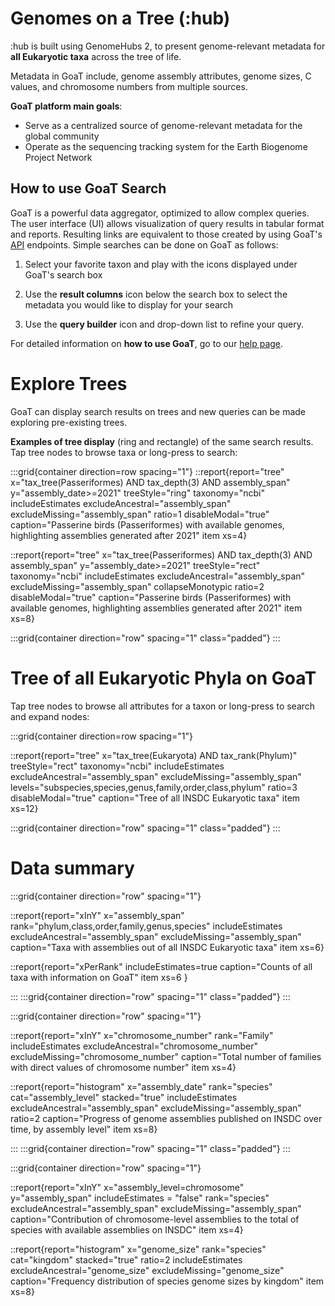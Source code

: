# Genomes on a Tree (:hub)

:hub is built using GenomeHubs 2, to present genome-relevant metadata for **all Eukaryotic taxa** across the tree of life.

Metadata in GoaT include, genome assembly attributes, genome sizes, C values, and chromosome numbers from multiple sources.

**GoaT platform main goals**:

- Serve as a centralized source of genome-relevant metadata for the global community
- Operate as the sequencing tracking system for the Earth Biogenome Project Network

## How to use GoaT Search

GoaT is a powerful data aggregator, optimized to allow complex queries. The user interface (UI) allows visualization of query results in tabular format and reports. Resulting links are equivalent to those created by using GoaT's [API](https://goat.genomehubs.org/api-docs/) endpoints. Simple searches can be done on GoaT as follows:

1. Select your favorite taxon and play with the icons displayed under GoaT's search box

2. Use the **result columns** icon below the search box to select the metadata you would like to display for your search

3. Use the **query builder** icon and drop-down list to refine your query.

For detailed information on **how to use GoaT**, go to our [help page](/help).

# Explore Trees

GoaT can display search results on trees and new queries can be made exploring pre-existing trees.

**Examples of tree display** (ring and rectangle) of the same search results.
Tap tree nodes to browse taxa or long-press to search:

:::grid{container direction=row spacing="1"}
::report{report="tree" x="tax_tree(Passeriformes) AND tax_depth(3) AND assembly_span" y="assembly_date>=2021" treeStyle="ring" taxonomy="ncbi" includeEstimates excludeAncestral="assembly_span" excludeMissing="assembly_span" ratio=1 disableModal="true" caption="Passerine birds (Passeriformes) with available genomes, highlighting assemblies generated after 2021" item xs=4}

::report{report="tree" x="tax_tree(Passeriformes) AND tax_depth(3) AND assembly_span" y="assembly_date>=2021" treeStyle="rect" taxonomy="ncbi" includeEstimates excludeAncestral="assembly_span" excludeMissing="assembly_span" collapseMonotypic ratio=2 disableModal="true" caption="Passerine birds (Passeriformes) with available genomes, highlighting assemblies generated after 2021" item xs=8}

:::grid{container direction="row" spacing="1" class="padded"}
:::

# Tree of all Eukaryotic Phyla on GoaT

Tap tree nodes to browse all attributes for a taxon or long-press to search and expand nodes:

:::grid{container direction=row spacing="1"}

::report{report="tree" x="tax_tree(Eukaryota) AND tax_rank(Phylum)" treeStyle="rect" taxonomy="ncbi" includeEstimates excludeAncestral="assembly_span" excludeMissing="assembly_span" levels="subspecies,species,genus,family,order,class,phylum" ratio=3 disableModal="true" caption="Tree of all INSDC Eukaryotic taxa" item xs=12}

:::grid{container direction="row" spacing="1" class="padded"}
:::

# Data summary

:::grid{container direction="row" spacing="1"}

::report{report="xInY" x="assembly_span" rank="phylum,class,order,family,genus,species" includeEstimates excludeAncestral="assembly_span" excludeMissing="assembly_span" caption="Taxa with assemblies out of all INSDC Eukaryotic taxa" item xs=6}

::report{report="xPerRank" includeEstimates=true caption="Counts of all taxa with information on GoaT" item xs=6 }

:::
:::grid{container direction="row" spacing="1" class="padded"}
:::

:::grid{container direction="row" spacing="1"}

::report{report="xInY" x="chromosome_number" rank="Family" includeEstimates excludeAncestral="chromosome_number" excludeMissing="chromosome_number" caption="Total number of families with direct values of chromosome number" item xs=4}

::report{report="histogram" x="assembly_date" rank="species" cat="assembly_level" stacked="true" includeEstimates excludeAncestral="assembly_span" excludeMissing="assembly_span" ratio=2 caption="Progress of genome assemblies published on INSDC over time, by assembly level" item xs=8}

:::
:::grid{container direction="row" spacing="1" class="padded"}
:::

:::grid{container direction="row" spacing="1"}

::report{report="xInY" x="assembly_level=chromosome" y="assembly_span" includeEstimates = "false" rank="species" excludeAncestral="assembly_span" excludeMissing="assembly_span" caption="Contribution of chromosome-level assemblies to the total of species with available assemblies on INSDC" item xs=4}

::report{report="histogram" x="genome_size" rank="species" cat="kingdom" stacked="true" ratio=2 includeEstimates excludeAncestral="genome_size" excludeMissing="genome_size" caption="Frequency distribution of species genome sizes by kingdom" item xs=8}
